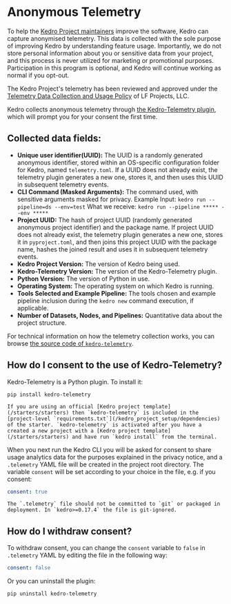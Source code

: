 # Anonymous Telemetry

To help the [Kedro Project maintainers](/contribution/technical_steering_committee) improve the software,
Kedro can capture anonymised telemetry.
This data is collected with the sole purpose of improving Kedro by understanding feature usage.
Importantly, we do not store personal information about you or sensitive data from your project,
and this process is never utilized for marketing or promotional purposes.
Participation in this program is optional, and Kedro will continue working as normal if you opt-out.

The Kedro Project's telemetry has been reviewed and approved under the
[Telemetry Data Collection and Usage Policy] of LF Projects, LLC.

Kedro collects anonymous telemetry through [the Kedro-Telemetry plugin],
which will prompt you for your consent the first time.

[the Kedro-Telemetry plugin]: https://github.com/kedro-org/kedro-plugins/tree/main/kedro-telemetry
[Telemetry Data Collection and Usage Policy]: https://lfprojects.org/policies/telemetry-data-policy/

## Collected data fields:

- **Unique user identifier(UUID):** The UUID is a randomly generated anonymous identifier, stored within an OS-specific configuration folder for Kedro, named `telemetry.toml`. If a UUID does not already exist, the telemetry plugin generates a new one, stores it, and then uses this UUID in subsequent telemetry events.
- **CLI Command (Masked Arguments):** The command used, with sensitive arguments masked for privacy. Example Input: `kedro run --pipeline=ds --env=test` What we receive: `kedro run --pipeline ***** --env *****`
- **Project UUID:** The hash of project UUID (randomly generated anonymous project identifier) and the package name. If project UUID does not already exist, the telemetry plugin generates a new one, stores it in `pyproject.toml`, and then joins this project UUID with the package name, hashes the joined result and uses it in subsequent telemetry events.
- **Kedro Project Version:** The version of Kedro being used.
- **Kedro-Telemetry Version:** The version of the Kedro-Telemetry plugin.
- **Python Version:** The version of Python in use.
- **Operating System:** The operating system on which Kedro is running.
- **Tools Selected and Example Pipeline:** The tools chosen and example pipeline inclusion during the `kedro new` command execution, if applicable.
- **Number of Datasets, Nodes, and Pipelines:** Quantitative data about the project structure.

For technical information on how the telemetry collection works, you can browse
[the source code of `kedro-telemetry`](https://github.com/kedro-org/kedro-plugins/tree/main/kedro-telemetry).

## How do I consent to the use of Kedro-Telemetry?

Kedro-Telemetry is a Python plugin. To install it:

```console
pip install kedro-telemetry
```

```{note}
If you are using an official [Kedro project template](/starters/starters) then `kedro-telemetry` is included in the [project-level `requirements.txt`](/kedro_project_setup/dependencies) of the starter. `kedro-telemetry` is activated after you have a created a new project with a [Kedro project template](/starters/starters) and have run `kedro install` from the terminal.
```

When you next run the Kedro CLI you will be asked for consent to share usage analytics data for the purposes explained in the privacy notice, and a `.telemetry` YAML file will be created in the project root directory. The variable `consent` will be set according to your choice in the file, e.g. if you consent:

```yaml
consent: true
```

```{note}
The `.telemetry` file should not be committed to `git` or packaged in deployment. In `kedro>=0.17.4` the file is git-ignored.
```

## How do I withdraw consent?

To withdraw consent, you can change the `consent` variable to `false` in `.telemetry` YAML by editing the file in the following way:

```yaml
consent: false
```

Or you can uninstall the plugin:

```console
pip uninstall kedro-telemetry
```
